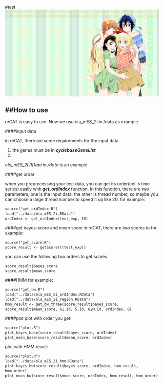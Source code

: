 #test
![my test](./pic/test.jpg)

##How to use
----------
reCAT is easy to use. Now we use ola_mES_2i in /data as example

####input data

in reCAT, there are some  requirements for the input data. 

1. the genes must be in ***cyclebaseGeneList***
2. 

*ola_mES_2i.RData* in */data* is an example

####get order

when you preprocessing your test data, you can get its order(cell's time series) easily with ***get_ordIndex*** function. In this function, there are two parameters, one is the input data, the other is thread number, so maybe you can choose a large thread number to speed it up like 20. 
for example:

	source("get_ordIndex.R")
	load("../data/ola_mES_2i.RData")
	ordIndex <- get_ordIndex(test_exp, 10)

####get bayes-score and mean score
in reCAT, there are two scores to 
for example:

	source("get_score.R")
	score_result <- getScore(t(test_exp))
you can use the following two orders to get scores

	score_result$bayes_score
	score_result$mean_score

####HMM
for example:
	
	source("get_bw.R")
	load("../data/ola_mES_2i_ordIndex.RData")
	load("../data/ola_mES_2i_region.RData")
	hmm_result <- get_bw_three(score_result$bayes_score, score_result$mean_score, G1.id, S.id, G2M.id, ordIndex, 0)

####plot
plot with order you get:

	source("plot.R")
	plot_bayes_base(score_result$bayes_score, ordIndex)
	plot_mean_base(score_result$mean_score, ordIndex)
plot with HMM result:
	
	source("plot.R")
	load("../data/ola_mES_2i_hmm.RData")
	plot_bayes_bw(score_result$bayes_score, ordIndex, hmm_result, hmm_order)
	plot_mean_bw(score_result$mean_score, ordIndex, hmm_result, hmm_order)